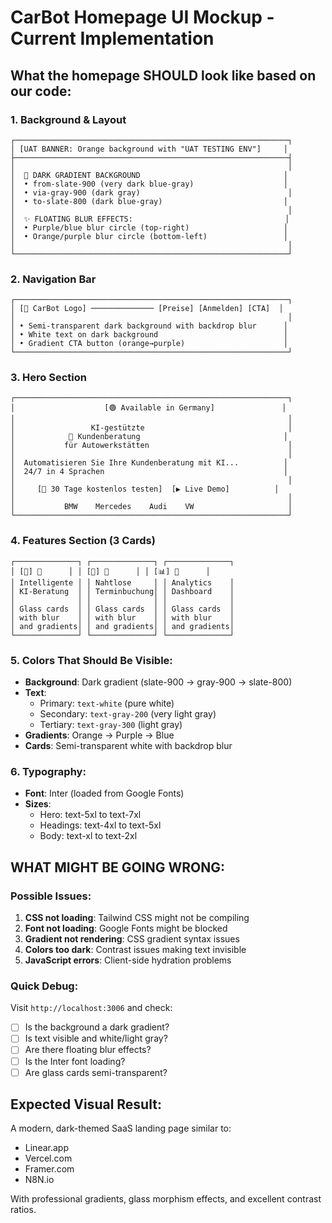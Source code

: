 # CarBot Homepage UI Mockup - Current Implementation

## What the homepage SHOULD look like based on our code:

### 1. Background & Layout
```
┌─────────────────────────────────────────────────────────────┐
│ [UAT BANNER: Orange background with "UAT TESTING ENV"]     │
├─────────────────────────────────────────────────────────────┤
│                                                             │
│  🌈 DARK GRADIENT BACKGROUND                                │
│  • from-slate-900 (very dark blue-gray)                    │
│  • via-gray-900 (dark gray)                                 │
│  • to-slate-800 (dark blue-gray)                           │
│                                                             │
│  ✨ FLOATING BLUR EFFECTS:                                  │
│  • Purple/blue blur circle (top-right)                     │
│  • Orange/purple blur circle (bottom-left)                 │
│                                                             │
└─────────────────────────────────────────────────────────────┘
```

### 2. Navigation Bar
```
┌─────────────────────────────────────────────────────────────┐
│ [🚗 CarBot Logo] ────────────── [Preise] [Anmelden] [CTA]  │
│                                                             │
│ • Semi-transparent dark background with backdrop blur      │
│ • White text on dark background                            │
│ • Gradient CTA button (orange→purple)                      │
└─────────────────────────────────────────────────────────────┘
```

### 3. Hero Section
```
┌─────────────────────────────────────────────────────────────┐
│                    [🟢 Available in Germany]               │
│                                                             │
│                 KI-gestützte                                │
│            🌈 Kundenberatung                                │
│           für Autowerkstätten                               │
│                                                             │
│  Automatisieren Sie Ihre Kundenberatung mit KI...          │
│  24/7 in 4 Sprachen                                        │
│                                                             │
│     [📅 30 Tage kostenlos testen]  [▶️ Live Demo]          │
│                                                             │
│           BMW    Mercedes    Audi    VW                     │
└─────────────────────────────────────────────────────────────┘
```

### 4. Features Section (3 Cards)
```
┌──────────────┐ ┌──────────────┐ ┌──────────────┐
│ [💬] 🔄      │ │ [📅] 🔄      │ │ [📊] 🔄      │
│ Intelligente │ │ Nahtlose     │ │ Analytics    │
│ KI-Beratung  │ │ Terminbuchung│ │ Dashboard    │
│              │ │              │ │              │
│ Glass cards  │ │ Glass cards  │ │ Glass cards  │
│ with blur    │ │ with blur    │ │ with blur    │
│ and gradients│ │ and gradients│ │ and gradients│
└──────────────┘ └──────────────┘ └──────────────┘
```

### 5. Colors That Should Be Visible:
- **Background**: Dark gradient (slate-900 → gray-900 → slate-800)
- **Text**: 
  - Primary: `text-white` (pure white)
  - Secondary: `text-gray-200` (very light gray)
  - Tertiary: `text-gray-300` (light gray)
- **Gradients**: Orange → Purple → Blue
- **Cards**: Semi-transparent white with backdrop blur

### 6. Typography:
- **Font**: Inter (loaded from Google Fonts)
- **Sizes**: 
  - Hero: text-5xl to text-7xl
  - Headings: text-4xl to text-5xl  
  - Body: text-xl to text-2xl

## WHAT MIGHT BE GOING WRONG:

### Possible Issues:
1. **CSS not loading**: Tailwind CSS might not be compiling
2. **Font not loading**: Google Fonts might be blocked
3. **Gradient not rendering**: CSS gradient syntax issues
4. **Colors too dark**: Contrast issues making text invisible
5. **JavaScript errors**: Client-side hydration problems

### Quick Debug:
Visit `http://localhost:3006` and check:
- [ ] Is the background a dark gradient?
- [ ] Is text visible and white/light gray?
- [ ] Are there floating blur effects?
- [ ] Is the Inter font loading?
- [ ] Are glass cards semi-transparent?

## Expected Visual Result:
A modern, dark-themed SaaS landing page similar to:
- Linear.app
- Vercel.com  
- Framer.com
- N8N.io

With professional gradients, glass morphism effects, and excellent contrast ratios.